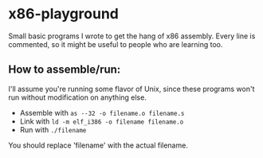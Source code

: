 # x86-playground
Small basic programs I wrote to get the hang of x86 assembly. Every line is commented, so it might be useful to people who are learning too.

## How to assemble/run:
I'll assume you're running some flavor of Unix, since these programs won't run without modification on anything else.

* Assemble with `as --32 -o filename.o filename.s`
* Link with `ld -m elf_i386 -o filename filename.o`
* Run with `./filename`

You should replace 'filename' with the actual filename.
